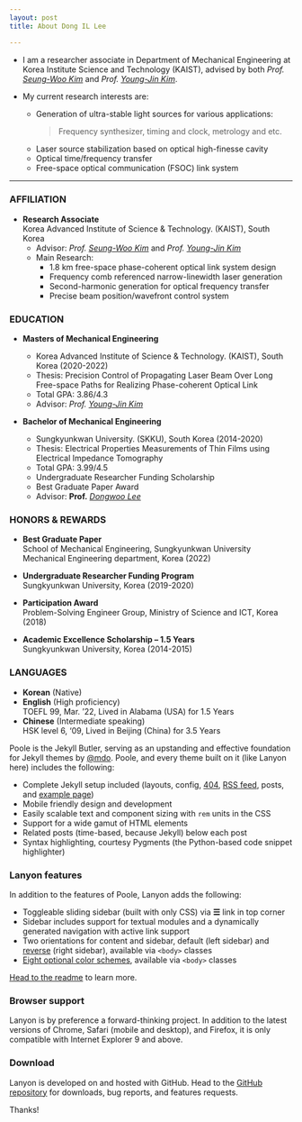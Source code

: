 ```yaml
---
layout: post
title: About Dong IL Lee

---
```


* I am a researcher associate in Department of Mechanical Engineering at Korea Institute Science and Technology (KAIST), advised by both _Prof._ [_Seung-Woo Kim_](http://jekyllrb.com) and _Prof._ [_Young-Jin Kim_](http://jekyllrb.com).

* My current research interests are: 
   + Generation of ultra-stable light sources for various applications:<br/>
        > Frequency synthesizer, timing and clock, metrology and etc.
   + Laser source stabilization based on optical high-finesse cavity
   + Optical time/frequency transfer
   + Free-space optical communication (FSOC) link system <br/> 
  
<hr/>

### AFFILIATION

* __Research Associate__ <br/>
Korea Advanced Institute of Science & Technology. (KAIST), South Korea 
  + Advisor: _Prof._ [_Seung-Woo Kim_](http://jekyllrb.com) and _Prof._ [_Young-Jin Kim_](http://jekyllrb.com)
  + Main Research: 
      + 1.8 km free-space phase-coherent optical link system design
      + Frequency comb referenced narrow-linewidth laser generation
      + Second-harmonic generation for optical frequency transfer
      + Precise beam position/wavefront control system


### EDUCATION
 * __Masters of Mechanical Engineering__ <br/> 
    * Korea Advanced Institute of Science & Technology. (KAIST), South Korea (2020-2022) <br/>
    * Thesis: Precision Control of Propagating Laser Beam Over Long Free-space Paths for Realizing Phase-coherent Optical Link <br/>
    * Total GPA: 3.86/4.3 <br/>
    * Advisor: _Prof._ [_Young-Jin Kim_](http://jekyllrb.com) <br/>

 * __Bachelor of Mechanical Engineering__ 
   * Sungkyunkwan University. (SKKU), South Korea (2014-2020)
   * Thesis: Electrical Properties Measurements of Thin Films using Electrical Impedance Tomography
   * Total GPA: 3.99/4.5
   * Undergraduate Researcher Funding Scholarship
   * Best Graduate Paper Award 
   * Advisor: __Prof.__ [_Dongwoo Lee_](http://jekyllrb.com) <br/>
  
### HONORS & REWARDS
* __Best Graduate Paper__  <br/>
     School of Mechanical Engineering, Sungkyunkwan University Mechanical Engineering department, Korea (2022)
     
* __Undergraduate Researcher Funding Program__ <br/>
     Sungkyunkwan University, Korea (2019-2020)
     
* __Participation Award__ <br/>
    Problem-Solving Engineer Group, Ministry of Science and ICT, Korea (2018)
    
* __Academic Excellence Scholarship – 1.5 Years__ <br/>
    Sungkyunkwan University, Korea (2014-2015)

### LANGUAGES
* __Korean__ (Native) <br/>
* __English__ (High proficiency) <br/>
TOEFL 99, Mar. ’22, Lived in Alabama (USA) for 1.5 Years
* __Chinese__ (Intermediate speaking) <br/>
HSK level 6, ‘09, Lived in Beijing (China) for 3.5 Years


Poole is the Jekyll Butler, serving as an upstanding and effective foundation for Jekyll themes by [@mdo](https://twitter.com/mdo). Poole, and every theme built on it (like Lanyon here) includes the following:

* Complete Jekyll setup included (layouts, config, [404](/404), [RSS feed](/atom.xml), posts, and [example page](/about))
* Mobile friendly design and development
* Easily scalable text and component sizing with `rem` units in the CSS
* Support for a wide gamut of HTML elements
* Related posts (time-based, because Jekyll) below each post
* Syntax highlighting, courtesy Pygments (the Python-based code snippet highlighter)

### Lanyon features

In addition to the features of Poole, Lanyon adds the following:

* Toggleable sliding sidebar (built with only CSS) via **☰** link in top corner
* Sidebar includes support for textual modules and a dynamically generated navigation with active link support
* Two orientations for content and sidebar, default (left sidebar) and [reverse](https://github.com/poole/lanyon#reverse-layout) (right sidebar), available via `<body>` classes
* [Eight optional color schemes](https://github.com/poole/lanyon#themes), available via `<body>` classes

[Head to the readme](https://github.com/poole/lanyon#readme) to learn more.

### Browser support

Lanyon is by preference a forward-thinking project. In addition to the latest versions of Chrome, Safari (mobile and desktop), and Firefox, it is only compatible with Internet Explorer 9 and above.

### Download

Lanyon is developed on and hosted with GitHub. Head to the <a href="https://github.com/poole/lanyon">GitHub repository</a> for downloads, bug reports, and features requests.

Thanks!
